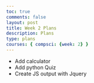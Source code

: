 ```yaml
---
toc: true
comments: false
layout: post
title: Week 2 Plans
description: Plans
type: plans
courses: { compsci: {week: 2} }
---
```


- Add calculator
- Add python Quiz
- Create JS output with Jquery